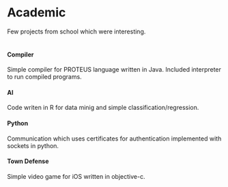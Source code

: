 Academic
=======
Few projects from school which were interesting.
<br><br>


#### Compiler

Simple compiler for PROTEUS language written in Java.
Included interpreter to run compiled programs.


#### AI

Code writen in R for data minig and simple classification/regression.


#### Python

Communication which uses certificates for authentication implemented with sockets in python.


#### Town Defense

Simple video game for iOS written in objective-c.

